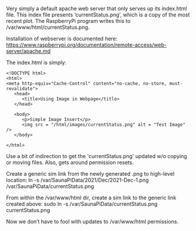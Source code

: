 Very simply a default apache web server that only serves up its index.html file. This index file presents ‘currentStatus.png’, which is a copy of the most recent plot. The RaspberryPi program writes this to /var/www/html/currentStatus.png.

Installation of webserver is documented here:
https://www.raspberrypi.org/documentation/remote-access/web-server/apache.md

The index.html is simply:
```
<!DOCTYPE html>
<html>
<meta http-equiv="Cache-Control" content="no-cache, no-store, must-revalidate">
   <head>
      <title>Using Image in Webpage</title>
   </head>
	
   <body>
      <p>Simple Image Insert</p>
      <img src = "/html/images/currentStatus.png" alt = "Test Image" />
   </body>
	
</html>
```

Use a bit of indirection to get the 'currentStatus.png' updated w/o copying or moving files. Also, gets around permission resets.

Create a generic sim link from the newly generated .png to high-level location:
ln -s /var/SaunaPiData/2021/Dec/2021-Dec-1.png /var/SaunaPiData/currentStatus.png


From within the /var/www/html dir, create a sim link to the generic link created above:
sudo ln -s /var/SaunaPiData/currentStatus.png currentStatus.png

Now we don’t have to fool with updates to /var/www/html permissions.

